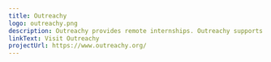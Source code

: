 ```yaml
---
title: Outreachy
logo: outreachy.png
description: Outreachy provides remote internships. Outreachy supports diversity in open source and free software!
linkText: Visit Outreachy
projectUrl: https://www.outreachy.org/
---
```

